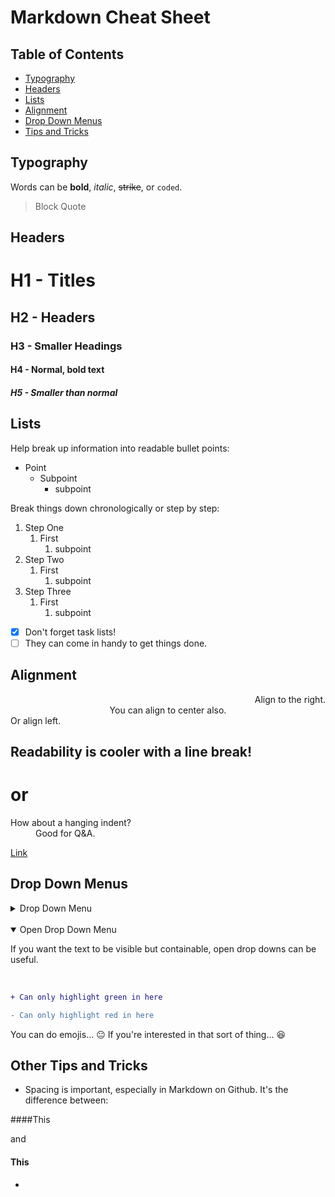 # Markdown Cheat Sheet

## Table of Contents
- [Typography](#typography)
- [Headers](#headers) 
- [Lists](#lists)
- [Alignment](#alignment)
- [Drop Down Menus](#drop-down-menus)
- [Tips and Tricks](#other-tips-and-tricks)
## Typography
Words can be **bold**, *italic*, <del>strike</del>, or `coded`. 

> Block Quote
## Headers
# H1 - Titles
## H2 - Headers
### H3 - Smaller Headings
#### H4 - Normal, bold text
##### H5 - Smaller than normal

## Lists
Help break up information into readable bullet points:
- Point
  - Subpoint
    - subpoint

Break things down chronologically or step by step: 
1. Step One
    1. First
        1. subpoint
2. Step Two
    1. First
        1. subpoint
3. Step Three
    1. First
        1. subpoint
- [x] Don't forget task lists! 
- [ ] They can come in handy to get things done. 

## Alignment

<div align="right">Align to the right.</div>
<div align="center">You can align to center also.</div>
<div align="left">Or align left.</div>


Readability is cooler with a line break!
------------
or
============= 


<dl>
  <dt>How about a hanging indent?</dt>
  <dd>Good for Q&A.</dd>
</dl>

[Link](linkdotcom)

## Drop Down Menus
<details> <summary>Drop Down Menu</summary>

You can hide text this way or create a menu to other links and links within the document itself.
</details>
</br>
<details open> <summary>Open Drop Down Menu</summary>

If you want the text to be visible but containable, open drop downs can be useful. 
</details>
</br>


```diff
+ Can only highlight green in here

- Can only highlight red in here
```

You can do emojis... :neutral_face: If you're interested in that sort of thing... :laughing: 
 
## Other Tips and Tricks

- Spacing is important, especially in Markdown on Github. It's the difference between:

####This 

and
#### This
- 
